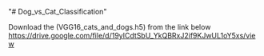 "# Dog_vs_Cat_Classification" 

Download the (VGG16_cats_and_dogs.h5) from  the link below
https://drive.google.com/file/d/19yICdtSbU_YkQBRxJ2if9KJwUL1oY5xs/view
